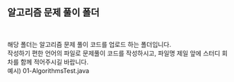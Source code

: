 
## 알고리즘 문제 풀이 폴더 
<br>

해당 폴더는 알고리즘 문제 풀이 코드를 업로드 하는 폴더입니다. <br> 
작성하기 편한 언어의 파일로 문제풀이 코드를 작성하시고, 파일명 제일 앞에 스터디 회차를 함께 적어주시길 바랍니다. <br> 
예시) 01-AlgorithmsTest.java
